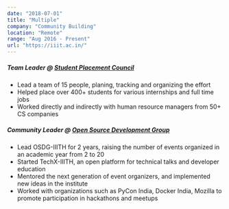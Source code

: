 ```yaml
---
date: "2018-07-01"
title: "Multiple"
company: "Community Building"
location: "Remote"
range: "Aug 2016 - Present"
url: "https://iiit.ac.in/"
---
```


##### Team Leader @ [Student Placement Council](https://placements.iiit.ac.in/)

- Lead a team of 15 people, planing, tracking and organizing the effort
- Helped place over 400+ students for various internships and full time jobs
- Worked directly and indirectly with human resource managers from 50+ CS companies

##### Community Leader @ [Open Source Development Group](http://osdg.iiit.ac.in/)

- Lead OSDG-IIITH for 2 years, raising the number of events organized in an academic year from 2 to 20
- Started TechX-IIITH, an open platform for technical talks and developer education
- Mentored the next generation of event organizers, and implemented new ideas in the institute
- Worked with organizations such as PyCon India, Docker India, Mozilla to promote participation in hackathons and meetups

